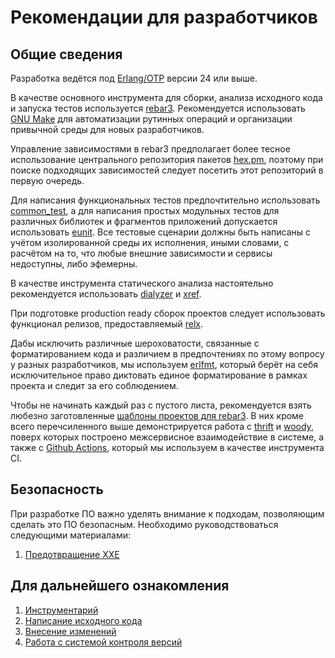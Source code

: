 # Рекомендации для разработчиков

## Общие сведения

Разработка ведётся под [Erlang/OTP][1] версии 24 или выше.

В качестве основного инструмента для сборки, анализа исходного кода и запуска тестов используется [rebar3][2]. Рекомендуется использовать [GNU Make][3] для автоматизации рутинных операций и организации привычной среды для новых разработчиков.

Управление зависимостями в rebar3 предполагает более тесное использование центрального репозитория пакетов [hex.pm](https://hex.pm), поэтому при поиске подходящих зависимостей следует посетить этот репозиторий в первую очередь.

Для написания функциональных тестов предпочтительно использовать [common_test][4], а для написания простых модульных тестов для различных библиотек и фрагментов приложений допускается использовать [eunit][5]. Все тестовые сценарии должны быть написаны с учётом изолированной среды их исполнения, иными словами, с расчётом на то, что любые внешние зависимости и сервисы недоступны, либо эфемерны.

В качестве инструмента статического анализа настоятельно рекомендуется использовать [dialyzer][6] и [xref][7].

При подготовке production ready сборок проектов следует использовать функционал релизов, предоставляемый [relx][8].

Дабы исключить различные шероховатости, связанные с форматированием кода и различием в предпочтениях по этому вопросу у разных разработчиков, мы используем [erlfmt][13], который берёт на себя исключительное право диктовать единое форматирование в рамках проекта и следит за его соблюдением.

Чтобы не начинать каждый раз с пустого листа, рекомендуется взять любезно заготовленные [шаблоны проектов для rebar3][9]. В них кроме всего перечсиленного выше демонстрируется работа с [thrift][10] и [woody][11], поверх которых построено межсервисное взаимодействие в системе, а также с [Github Actions][12], который мы используем в качестве инструмента CI.

## Безопасность

При разработке ПО важно уделять внимание к подходам, позволяющим сделать это ПО безопасным.
Необходимо руководствоваться следующими материалами:

1. [Предотвращение XXE](XXE-prevention-guideline.md)

## Для дальнейшего ознакомления

1. [Инструментарий](tooling.md)
1. [Написание исходного кода](code-style.md)
1. [Внесение изменений](contributing.md)
1. [Работа с системой контроля версий](working-with-vcs.md)

[1]: https://erlang.org
[2]: https://rebar3.org
[3]: https://www.gnu.org/software/make/
[4]: http://www.erlang.org/doc/man/common_test.html
[5]: http://erlang.org/doc/apps/eunit/chapter.html
[6]: http://www.erlang.org/doc/apps/dialyzer/dialyzer_chapter.html
[7]: http://www.erlang.org/doc/apps/tools/xref_chapter.html
[8]: https://github.com/erlware/relx
[9]: https://github.com/valitydev/erlang-templates
[10]: https://thrift.apache.org/
[11]: https://github.com/valitydev/woody_erlang
[12]: https://github.com/valitydev/erlang-workflows
[13]: https://github.com/WhatsApp/erlfmt